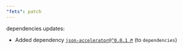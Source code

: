```yaml
---
"fets": patch
---
```

dependencies updates:
  - Added dependency [`json-accelerator@^0.0.1` ↗︎](https://www.npmjs.com/package/json-accelerator/v/0.0.1) (to `dependencies`)

